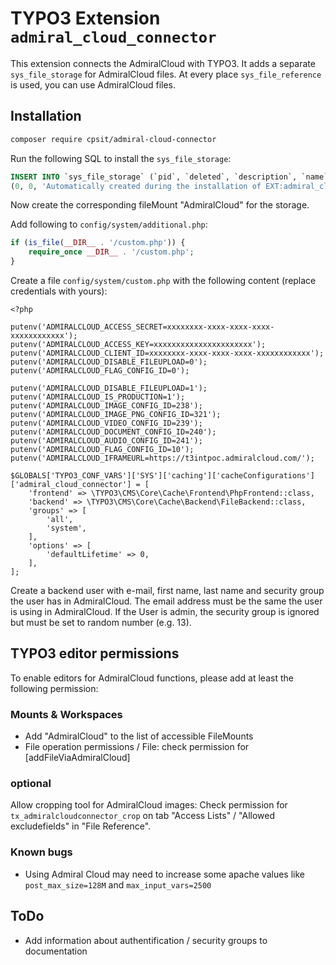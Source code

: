 # TYPO3 Extension `admiral_cloud_connector`

This extension connects the AdmiralCloud with TYPO3. It adds a separate `sys_file_storage` for AdmiralCloud files.
At every place `sys_file_reference` is used, you can use AdmiralCloud files.

## Installation

```bash
composer require cpsit/admiral-cloud-connector
```

Run the following SQL to install the `sys_file_storage`:

```sql
INSERT INTO `sys_file_storage` (`pid`, `deleted`, `description`, `name`, `driver`, `configuration`, `is_default`, `is_browsable`, `is_public`, `is_writable`, `is_online`, `auto_extract_metadata`, `processingfolder`) VALUES
(0, 0, 'Automatically created during the installation of EXT:admiral_cloud_connector', 'AdmiralCloud', 'AdmiralCloud', '', 0, 1, 1, 0, 1, 1, '1:/_processed_/');
```

Now create the corresponding fileMount "AdmiralCloud" for the storage.

Add following to `config/system/additional.php`:

```php
if (is_file(__DIR__ . '/custom.php')) {
    require_once __DIR__ . '/custom.php';
}
```

Create a file `config/system/custom.php` with the following content (replace credentials with yours):

```
<?php

putenv('ADMIRALCLOUD_ACCESS_SECRET=xxxxxxxx-xxxx-xxxx-xxxx-xxxxxxxxxxxx');
putenv('ADMIRALCLOUD_ACCESS_KEY=xxxxxxxxxxxxxxxxxxxxxx');
putenv('ADMIRALCLOUD_CLIENT_ID=xxxxxxxx-xxxx-xxxx-xxxx-xxxxxxxxxxxx');
putenv('ADMIRALCLOUD_DISABLE_FILEUPLOAD=0');
putenv('ADMIRALCLOUD_FLAG_CONFIG_ID=0');

putenv('ADMIRALCLOUD_DISABLE_FILEUPLOAD=1');
putenv('ADMIRALCLOUD_IS_PRODUCTION=1');
putenv('ADMIRALCLOUD_IMAGE_CONFIG_ID=238');
putenv('ADMIRALCLOUD_IMAGE_PNG_CONFIG_ID=321');
putenv('ADMIRALCLOUD_VIDEO_CONFIG_ID=239');
putenv('ADMIRALCLOUD_DOCUMENT_CONFIG_ID=240');
putenv('ADMIRALCLOUD_AUDIO_CONFIG_ID=241');
putenv('ADMIRALCLOUD_FLAG_CONFIG_ID=10');
putenv('ADMIRALCLOUD_IFRAMEURL=https://t3intpoc.admiralcloud.com/');

$GLOBALS['TYPO3_CONF_VARS']['SYS']['caching']['cacheConfigurations']['admiral_cloud_connector'] = [
    'frontend' => \TYPO3\CMS\Core\Cache\Frontend\PhpFrontend::class,
    'backend' => \TYPO3\CMS\Core\Cache\Backend\FileBackend::class,
    'groups' => [
        'all',
        'system',
    ],
    'options' => [
        'defaultLifetime' => 0,
    ],
];
```

Create a backend user with e-mail, first name, last name and security group the user has in AdmiralCloud.
The email address must be the same the user is using in AdmiralCloud. If the User is admin, the security group is
ignored but must be set to random number (e.g. 13).

## TYPO3 editor permissions

To enable editors for AdmiralCloud functions, please add at least the following permission:

### Mounts & Workspaces

* Add "AdmiralCloud" to the list of accessible FileMounts
* File operation permissions / File: check permission for [addFileViaAdmiralCloud]

### optional

Allow cropping tool for AdmiralCloud images: Check permission for `tx_admiralcloudconnector_crop` on tab
"Access Lists" / "Allowed excludefields" in "File Reference".

### Known bugs

* Using Admiral Cloud may need to increase some apache values like `post_max_size=128M` and `max_input_vars=2500`

## ToDo

* Add information about authentification / security groups to documentation
